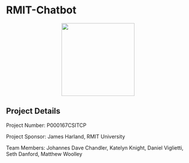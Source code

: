 # RMIT-Chatbot

<p align="center"><img width=200 src="https://sso-cas.rmit.edu.au/rmitcas/images/logo.png"></p>

## Project Details
Project Number: P000167CSITCP

Project Sponsor: James Harland, RMIT University

Team Members: Johannes Dave Chandler, Katelyn Knight, Daniel Viglietti, Seth Danford, Matthew Woolley

